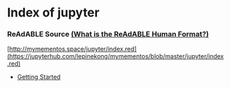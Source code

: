 
# Index of jupyter


### ReAdABLE Source [(What is the ReAdABLE Human Format?)](http://readablehumanformat.com)

[http://mymementos.space/jupyter/index.red](https://jupyterhub.com/lepinekong/mymementos/blob/master/jupyter/index.red)

- [Getting Started](./getting-started)
                        

